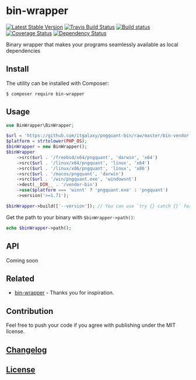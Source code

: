 # bin-wrapper

[![Latest Stable Version](https://poser.pugx.org/itgalaxy/bin-wrapper/v/stable)](https://packagist.org/packages/itgalaxy/bin-wrapper)
[![Travis Build Status](https://img.shields.io/travis/itgalaxy/bin-wrapper/master.svg?label=build)](https://travis-ci.org/itgalaxy/bin-wrapper)
[![Build status](https://ci.appveyor.com/api/projects/status/immgvmhqmj3rv53t?svg=true)](https://ci.appveyor.com/project/evilebottnawi/bin-wrapper)
[![Coverage Status](https://coveralls.io/repos/github/itgalaxy/bin-wrapper/badge.svg?branch=master)](https://coveralls.io/github/itgalaxy/bin-wrapper?branch=master)
[![Dependency Status](https://www.versioneye.com/user/projects/584087fade4aca0040ba0f8f/badge.svg?style=flat-square)](https://www.versioneye.com/user/projects/584087fade4aca0040ba0f8f)

Binary wrapper that makes your programs seamlessly available as local dependencies

## Install

The utility can be installed with Composer:

```shell
$ composer require bin-wrapper
```

## Usage

```php
use BinWrapper\BinWrapper;

$url = 'https://github.com/itgalaxy/pngquant-bin/raw/master/bin-vendor';
$platform = strtolower(PHP_OS);
$binWrapper = new BinWrapper();
$binWrapper
    ->src($url . '/freebsd/x64/pngquant', 'darwin', 'x64')
    ->src($url . '/linux/x64/pngquant', 'linux', 'x64')
    ->src($url . '/linux/x86/pngquant', 'linux', 'x86')
    ->src($url . '/macos/pngquant', 'darwin')
    ->src($url . '/win/pngquant.exe', 'windowsnt')
    ->dest(__DIR__ . '/vendor-bin')
    ->use($platform === 'winnt' ? 'pngquant.exe' : 'pngquant')
    ->version('>=1.71');

$binWrapper->build(['--version']); // You can use `try {} catch {}` for catching exceptions
```

Get the path to your binary with `$binWrapper->path()`:

```php
echo $binWrapper->path();
```

## API

Coming soon

## Related

- [bin-wrapper](https://github.com/kevva/bin-wrapper) - Thanks you for inspiration.

## Contribution

Feel free to push your code if you agree with publishing under the MIT license.

## [Changelog](CHANGELOG.md)

## [License](LICENSE)
